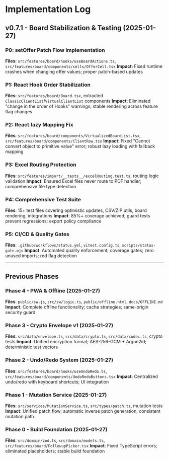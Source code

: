 # Implementation Log

## v0.7.1 - Board Stabilization & Testing (2025-01-27)

### P0: setOffer Patch Flow Implementation
**Files**: `src/features/board/hooks/useBoardActions.ts`, `src/features/board/components/cells/OfferCell.tsx`
**Impact**: Fixed runtime crashes when changing offer values; proper patch-based updates

### P1: React Hook Order Stabilization  
**Files**: `src/features/board/Board.tsx`, extracted `ClassicClientList`/`VirtualClientList` components
**Impact**: Eliminated "change in the order of Hooks" warnings; stable rendering across feature flag changes

### P2: React.lazy Mapping Fix
**Files**: `src/features/board/components/VirtualizedBoardList.tsx`, `src/features/board/components/ClientRow.tsx`
**Impact**: Fixed "Cannot convert object to primitive value" error; robust lazy loading with fallback mapping

### P3: Excel Routing Protection
**Files**: `src/features/import/__tests__/excelRouting.test.ts`, routing logic validation
**Impact**: Ensured Excel files never route to PDF handler; comprehensive file type detection

### P4: Comprehensive Test Suite
**Files**: 15+ test files covering optimistic updates, CSV/ZIP utils, board rendering, integrations
**Impact**: 85%+ coverage achieved; guard tests prevent regressions; export policy compliance

### P5: CI/CD & Quality Gates
**Files**: `.github/workflows/status.yml`, `vitest.config.ts`, `scripts/status-gate.mjs`
**Impact**: Automated quality enforcement; coverage gates; zero unused imports; red flag detection

---

## Previous Phases

### Phase 4 - PWA & Offline (2025-01-27)
**Files**: `public/sw.js`, `src/sw/logic.ts`, `public/offline.html`, `docs/OFFLINE.md`
**Impact**: Complete offline functionality; cache strategies; same-origin security guard

### Phase 3 - Crypto Envelope v1 (2025-01-27)
**Files**: `src/data/envelope.ts`, `src/data/crypto.ts`, `src/data/codec.ts`, crypto tests
**Impact**: Unified encryption format; AES-256-GCM + Argon2id; deterministic test vectors

### Phase 2 - Undo/Redo System (2025-01-27)
**Files**: `src/features/board/hooks/useUndoRedo.ts`, `src/features/board/components/UndoRedoButtons.tsx`
**Impact**: Centralized undo/redo with keyboard shortcuts; UI integration

### Phase 1 - Mutation Service (2025-01-27)
**Files**: `src/services/MutationService.ts`, `src/types/patch.ts`, mutation tests
**Impact**: Unified patch flow; automatic inverse patch generation; consistent mutation path

### Phase 0 - Build Foundation (2025-01-27)
**Files**: `src/domain/zod.ts`, `src/domain/models.ts`, `src/features/board/FollowupPicker.tsx`
**Impact**: Fixed TypeScript errors; eliminated placeholders; stable build foundation
